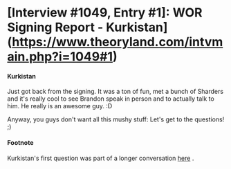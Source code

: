 # [Interview #1049, Entry #1]: WOR Signing Report - Kurkistan](https://www.theoryland.com/intvmain.php?i=1049#1)

#### Kurkistan

Just got back from the signing. It was a ton of fun, met a bunch of Sharders and it's really cool to see Brandon speak in person and to actually talk to him. He really is an awesome guy. :D

Anyway, you guys don't want all this mushy stuff: Let's get to the questions! ;)

#### Footnote

Kurkistan's first question was part of a longer conversation
[here](http://www.theoryland.com/intvmain.php?i=1052#13)
.

